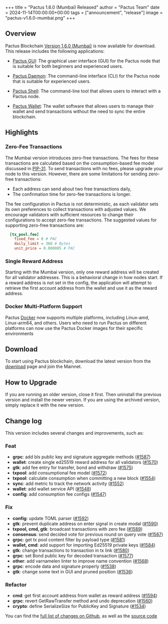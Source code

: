 +++
title = "Pactus 1.6.0 (Mumbai) Released"
author = "Pactus Team"
date = 2024-11-14T00:00:00+00:00
tags = ["announcement", "release"]
image = "pactus-v1.6.0-mumbai.png"
+++

## Overview

Pactus Blockchain [Version 1.6.0 (Mumbai)](https://github.com/pactus-project/pactus/releases/tag/v1.6.0)
is now available for download.
This release includes the following applications:

- [Pactus GUI](https://docs.pactus.org/get-started/pactus-gui/):
  The graphical user interface (GUI) for the Pactus node that is suitable
  for both beginners and experienced users.

- [Pactus Daemon](https://docs.pactus.org/get-started/pactus-daemon/):
  The command-line interface (CLI) for the Pactus node that is suitable for experienced users.

- [Pactus Shell](https://docs.pactus.org/tutorials/pactus-shell/):
  The command-line tool that allows users to interact with a Pactus node.

- [Pactus Wallet](https://docs.pactus.org/tutorials/pactus-wallet/):
  The wallet software that allows users to manage their wallet and send transactions
  without the need to sync the entire blockchain.

## Highlights

### Zero-Fee Transactions

The Mumbai version introduces zero-free transactions.
The fees for these transactions are calculated based on
the consumption-based fee model discussed in [PIP-31](https://pips.pactus.org/PIPs/pip-31).
To send transactions with no fees, please upgrade your node to this version.
However, there are some limitations for sending zero-free transactions:

- Each address can send about two free transactions daily,
- The confirmation time for zero-fee transactions is longer.

The fee configuration in Pactus is not deterministic,
as each validator sets its own preferences to collect transactions with adjusted values.
We encourage validators with sufficient resources to
change their configurations to accept zero-fee transactions.
The suggested values for supporting zero-free transactions are:

```toml
  [tx_pool.fee]
    fixed_fee = 0 # PAC
    daily_limit = 360 # Bytes
    unit_price = 0.000005 # PAC
```

### Single Reward Address

Starting with the Mumbai version, only one reward address will be created for all validator addresses.
This is a behavioral change in how nodes start.
If a reward address is not set in the config, the application will attempt to
retrieve the first account address from the wallet and use it as the reward address.

### Docker Multi-Platform Support

Pactus [Docker](https://hub.docker.com/r/pactus/pactus/tags)
now supports multiple platforms, including Linux-amd, Linux-arm64, and others.
Users who need to run Pactus on different platforms can now use
the Pactus Docker images for their specific environments

## Download

To start using Pactus blockchain, download the latest version from the [download](/download)
page and join the Mainnet.

## How to Upgrade

If you are running an older version, close it first.
Then uninstall the previous version and install the newer version.
If you are using the archived version, simply replace it with the new version.

## Change log

This version includes several changes and improvements, such as:

### Feat

- **grpc**: add bls public key and signature aggregate methods ([#1587](https://github.com/pactus-project/pactus/pull/1587))
- **wallet**: create single ed25519 reward address for all validators ([#1570](https://github.com/pactus-project/pactus/pull/1570))
- **gtk**: add fee entry for transfer, bond and withdraw ([#1575](https://github.com/pactus-project/pactus/pull/1575))
- **txpool**: add consumptional fee model ([#1572](https://github.com/pactus-project/pactus/pull/1572))
- **txpool**: calculate consumption when committing a new block ([#1554](https://github.com/pactus-project/pactus/pull/1554))
- **sync**: add metric to track the network activity ([#1552](https://github.com/pactus-project/pactus/pull/1552))
- **wallet**: add wallet service API ([#1548](https://github.com/pactus-project/pactus/pull/1548))
- **config**: add consumption fee configs ([#1547](https://github.com/pactus-project/pactus/pull/1547))

### Fix

- **config**: update TOML parser ([#1592](https://github.com/pactus-project/pactus/pull/1592))
- **gtk**: prevent duplicate address on enter signal in create modal ([#1590](https://github.com/pactus-project/pactus/pull/1590))
- **txpool, cmd, gtk**: broadcast transactions with zero fee ([#1589](https://github.com/pactus-project/pactus/pull/1589))
- **consensus**: send decided vote for previous round on query vote ([#1567](https://github.com/pactus-project/pactus/pull/1567))
- **grpc**: get tx pool content filter by payload type ([#1581](https://github.com/pactus-project/pactus/pull/1581))
- **wallet, cmd**: add support for importing Ed25519 private keys ([#1584](https://github.com/pactus-project/pactus/pull/1584))
- **gtk**: change transactions to transaction in tx link ([#1580](https://github.com/pactus-project/pactus/pull/1580))
- **grpc**: set Bond public key for decoded transaction ([#1577](https://github.com/pactus-project/pactus/pull/1577))
- **other**: add varnamelen linter to improve name convention ([#1568](https://github.com/pactus-project/pactus/pull/1568))
- **grpc**: encode data and signature properly ([#1538](https://github.com/pactus-project/pactus/pull/1538))
- **gtk**: change some text in GUI and pruned position ([#1536](https://github.com/pactus-project/pactus/pull/1536))

### Refactor

- **cmd**: get first account address from wallet as reward address ([#1594](https://github.com/pactus-project/pactus/pull/1594))
- **grpc**: revert GetRawTransfer method and undo deprecation ([#1560](https://github.com/pactus-project/pactus/pull/1560))
- **crypto**: define SerializeSize for PublicKey and Signature ([#1534](https://github.com/pactus-project/pactus/pull/1534))

You can find the [full list of changes on Github](https://github.com/pactus-project/pactus/compare/v1.5.0...v1.6.0),
as well as the [source code](https://github.com/pactus-project/pactus/releases/tag/v1.6.0)
